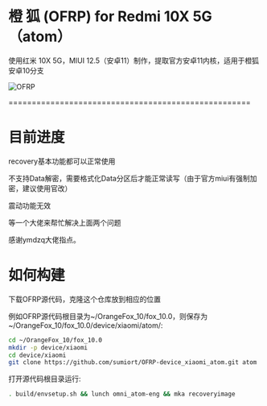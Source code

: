 # 橙 狐 (OFRP) for Redmi 10X 5G（atom）
使用红米 10X 5G，MIUI 12.5（安卓11）制作，提取官方安卓11内核，适用于橙狐安卓10分支

![OFRP](https://image.ibb.co/cTMWux/logo.jpg "OFRP")

====================================================

# 目前进度
recovery基本功能都可以正常使用

不支持Data解密，需要格式化Data分区后才能正常读写（由于官方miui有强制加密，建议使用官改）

震动功能无效

等一个大佬来帮忙解决上面两个问题

感谢ymdzq大佬指点。

# 如何构建
下载OFRP源代码，克隆这个仓库放到相应的位置

例如OFRP源代码根目录为~/OrangeFox_10/fox_10.0，则保存为~/OrangeFox_10/fox_10.0/device/xiaomi/atom/:

```bash
cd ~/OrangeFox_10/fox_10.0
mkdir -p device/xiaomi
cd device/xiaomi
git clone https://github.com/sumiort/OFRP-device_xiaomi_atom.git atom
```

打开源代码根目录运行:

```bash
. build/envsetup.sh && lunch omni_atom-eng && mka recoveryimage
```
